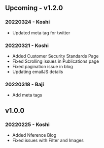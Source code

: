 ## Upcoming - v1.2.0

### 20220324 - Koshi
- Updated meta tag for twitter

### 20220321 - Koshi
- Added Customer Security Standards Page
- Fixed Scrolling issues in Publications page
- Fixed pagination issue in blog
- Updating emailJS details

### 20220318 - Baji
* Add meta tags

## v1.0.0
### 20220225 - Koshi
- Added Nference Blog 
- Fixed issues with Filter and Images
